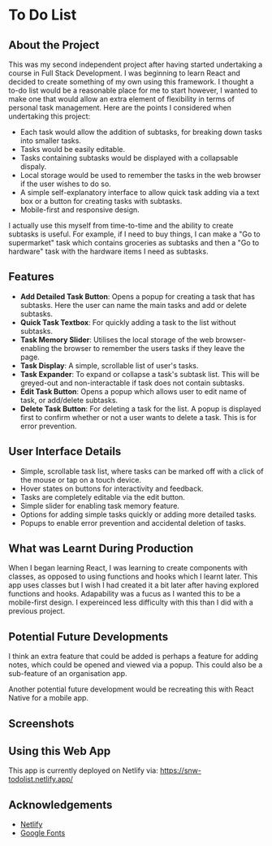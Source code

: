 # To Do List

## About the Project

This was my second independent project after having started undertaking a course in Full Stack Development. I was beginning to learn React and decided to create something of my own using this framework. I thought a to-do list would be a reasonable place for me to start however, I wanted to make one that would allow an extra element of flexibility in terms of personal task management. Here are the points I considered when undertaking this project:

* Each task would allow the addition of subtasks, for breaking down tasks into smaller tasks.
* Tasks would be easily editable.
* Tasks containing subtasks would be displayed with a collapsable dispaly.
* Local storage would be used to remember the tasks in the web browser if the user wishes to do so.
* A simple self-explanatory interface to allow quick task adding via a text box or a button for creating tasks with subtasks.
* Mobile-first and responsive design.

I actually use this myself from time-to-time and the ability to create subtasks is useful. For example, if I need to buy things, I can make a "Go to supermarket" task which contains groceries as subtasks and then a "Go to hardware" task with the hardware items I need as subtasks.

## Features

- **Add Detailed Task Button**: Opens a popup for creating a task that has subtasks. Here the user can name the main tasks and add or delete subtasks.
- **Quick Task Textbox**: For quickly adding a task to the list without subtasks.
- **Task Memory Slider**: Utilises the local storage of the web browser- enabling the browser to remember the users tasks if they leave the page.
- **Task Display**: A simple, scrollable list of user's tasks.
- **Task Expander**: To expand or collapse a task's subtask list. This will be greyed-out and non-interactable if task does not contain subtasks.
- **Edit Task Button**: Opens a popup which allows user to edit name of task, or add/delete subtasks.
- **Delete Task Button**: For deleting a task for the list. A popup is displayed first to confirm whether or not a user wants to delete a task. This is for error prevention.

## User Interface Details

- Simple, scrollable task list, where tasks can be marked off with a click of the mouse or tap on a touch device.
- Hover states on buttons for interactivity and feedback.
- Tasks are completely editable via the edit button.
- Simple slider for enabling task memory feature.
- Options for adding simple tasks quickly or adding more detailed tasks.
- Popups to enable error prevention and accidental deletion of tasks.

## What was Learnt During Production
When I began learning React, I was learning to create components with classes, as opposed to using functions and hooks which I learnt later. This app uses classes but I wish I had created it a bit later after having explored functions and hooks. Adapability was a fucus as I wanted this to be a mobile-first design. I expereinced less difficulty with this than I did with a previous project.

## Potential Future Developments
I think an extra feature that could be added is perhaps a feature for adding notes, which could be opened and viewed via a popup. This could also be a sub-feature of an organisation app.

Another potential future development would be recreating this with React Native for a mobile app.

## Screenshots

## Using this Web App
This app is currently deployed on Netlify via: https://snw-todolist.netlify.app/

## Acknowledgements
  * [Netlify](https://www.netlify.com/)
  * [Google Fonts](https://fonts.google.com/)
